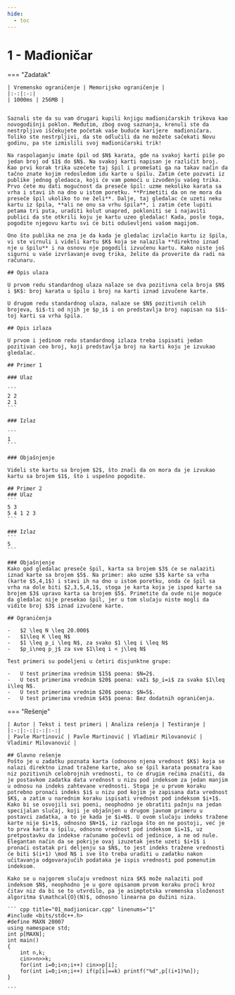 ```yaml
---
hide:
  - toc
---
```


# 1 - Mađioničar

=== "Zadatak"
	
	| Vremensko ograničenje | Memorijsko ograničenje |
	|:-:|:-:|
	| 1000ms | 256MB |
	
	
	Saznali ste da su vam drugari kupili knjigu mađioničarskih trikova kao novogodišnji poklon. Međutim, zbog ovog saznanja, krenuli ste da nestrpljivo iščekujete početak vaše buduće karijere  mađioničara. Toliko ste nestrpljivi, da ste odlučili da ne možete sačekati Novu godinu, pa ste izmislili svoj mađioničarski trik!
	
	Na raspolaganju imate špil od $N$ karata, gde na svakoj karti piše po jedan broj od $1$ do $N$. Na svakoj karti napisan je različit broj. Kao prvi korak trika uzećete taj špil i promešati ga na takav način da tačno znate kojim redosledom idu karte u špilu. Zatim ćete pozvati iz publike jednog gledaoca, koji će vam pomoći u izvođenju vašeg trika. Prvo ćete mu dati mogućnost da preseče špil: uzme nekoliko karata sa vrha i stavi ih na dno u istom poretku. **Primetiti da on ne mora da preseče špil ukoliko to ne želi**. Dalje, taj gledalac će uzeti neku kartu iz špila, **ali ne onu sa vrhu špila**, i zatim ćete lupiti petama tri puta, uraditi kolut unapred, pokloniti se i najaviti publici da ste otkrili koju je kartu uzeo gledalac! Kada, posle toga, pogodite njegovu kartu svi će biti oduševljeni vašom magijom.
	
	Ono što publika ne zna je da kada je gledalac izvlačio kartu iz špila, vi ste virnuli i videli kartu $K$ koja se nalazila **direktno iznad nje u špilu** i na osnovu nje pogodili izvučenu kartu. Kako niste još sigurni u vaše izvršavanje ovog trika, želite da proverite da radi na računaru.
	
	## Opis ulaza
	
	U prvom redu standardnog ulaza nalaze se dva pozitivna cela broja $N$ i $K$: broj karata u špilu i broj na karti iznad izvučene karte.
	
	U drugom redu standardnog ulaza, nalaze se $N$ pozitivnih celih brojeva, $i$-ti od njih je $p_i$ i on predstavlja broj napisan na $i$-toj karti sa vrha špila.
	
	## Opis izlaza
	
	U prvom i jedinom redu standardnog izlaza treba ispisati jedan pozitivan ceo broj, koji predstavlja broj na karti koju je izvukao gledalac.
	
	## Primer 1
	
	### Ulaz
	
	```
	2 2
	2 1
	```
	
	### Izlaz
	
	```
	1
	```
	
	### Objašnjenje
	
	Videli ste kartu sa brojem $2$, što znači da on mora da je izvukao kartu sa brojem $1$, što i uspešno pogodite.
	
	## Primer 2
	### Ulaz
	```
	5 3
	5 4 1 2 3
	```
	
	### Izlaz
	```
	5
	```
	
	### Objašnjenje
	Kako god gledalac preseče špil, karta sa brojem $3$ će se nalaziti iznad karte sa brojem $5$. Na primer: ako uzme $3$ karte sa vrha (karte $5,4,1$) i stavi ih na dno u istom poretku, onda će špil sa vrha na dole biti $2,3,5,4,1$, stoga je karta koja je ispod karte sa brojem $3$ upravo karta sa brojem $5$. Primetite da ovde nije moguće da gledalac nije presekao špil, jer u tom slučaju niste mogli da vidite broj $3$ iznad izvučene karte.
	
	## Ograničenja
	
	-   $2 \leq N \leq 20.000$
	-   $1\leq K \leq N$
	-   $1 \leq p_i \leq N$, za svako $1 \leq i \leq N$
	-   $p_i\neq p_j$ za sve $1\leq i < j\leq N$
	
	Test primeri su podeljeni u četiri disjunktne grupe:
	
	-   U test primerima vrednim $15$ poena: $N=2$.
	-   U test primerima vrednim $20$ poena: važi $p_i=i$ za svako $1\leq i\leq N$.
	-   U test primerima vrednim $20$ poena: $N=5$.
	-   U test primerima vrednim $45$ poena: Bez dodatnih ograničenja.
	
=== "Rešenje"
	
	| Autor | Tekst i test primeri | Analiza rеšenja | Testiranje |
	|:-:|:-:|:-:|:-:|
	| Pavle Martinović | Pavle Martinović | Vladimir Milovanović | Vladimir Milovanović |
	
	## Glavno rešenje
	Pošto je u zadatku poznata karta (odnosno njena vrednost $K$) koja se nalazi direktno iznad tražene karte, ako se špil karata posmatra kao niz pozitivnih celobrojnih vrednosti, to će drugim rečima značiti, da je postavkom zadatka data vrednost u nizu pod indeksom za jedan manjim u odnosu na indeks zahtevane vrednosti. Stoga je u prvom koraku potrebno pronaći indeks $i$ u nizu pod kojim je zapisana data vrednost $K$, a zatim u narednim koraku ispisati vrednost pod indeksom $i+1$. Kako bi se osvojili svi poeni, neophodno je obratiti pažnju na jedan specijalan slučaj, koji je objašnjen u drugom javnom primeru u postavci zadatka, a to je kada je $i=N$. U ovom slučaju indeks tražene karte nije $i+1$, odnosno $N+1$, iz razloga što on ne postoji, već je to prva karta u špilu, odnosno vrednost pod indeksom $i=1$, uz pretpostavku da indekse računamo počevši od jedinice, a ne od nule. Elegantan način da se pokrije ovaj izuzetak jeste uzeti $i+1$ i pronaći ostatak pri deljenju sa $N$, to jest indeks tražene vrednosti će biti $(i+1) \mod N$ i sve što treba uraditi u zadatku nakon učitavanja odgovarajućih podataka je ispis vrednosti pod pomenutim indeksom.
	
	Kako se u najgorem slučaju vrednost niza $K$ može nalaziti pod indeksom $N$, neophodno je u gore opisanom prvom koraku proći kroz čitav niz da bi se to utvrdilo, pa je asimptotska vremenska složenost algoritma $\mathcal{O}(N)$, odnosno linearna po dužini niza.
	
	``` cpp title="01_madjionicar.cpp" linenums="1"
	#include <bits/stdc++.h>
	#define MAXN 20007
	using namespace std;
	int p[MAXN];
	int main()
	{
	    int n,k;
	    cin>>n>>k;
	    for(int i=0;i<n;i++) cin>>p[i];
	    for(int i=0;i<n;i++) if(p[i]==k) printf("%d",p[(i+1)%n]);
	}

	```
